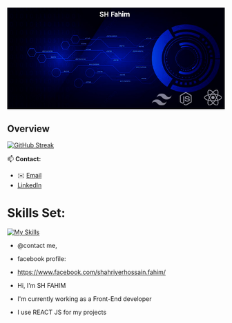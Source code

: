 ![Profile Banner](/images/webdev1.jpg)

## Overview
[![GitHub Streak](https://github-readme-streak-stats.herokuapp.com?user=FAHIM-33&theme=nightfox&hide_border=true)](https://git.io/streak-stats)


📫 **Contact:**
- ✉️ [Email](mailto:shahriyerfahim2012@gmail.com)
- [LinkedIn](https://www.linkedin.com/in/sh-fahim-1607612ab/)

# Skills Set: 
[![My Skills](https://skillicons.dev/icons?i=js,react,html,css,firebase,mongodb,tailwind)](https://skillicons.dev)

- @contact me, 
- facebook profile:
- https://www.facebook.com/shahriyerhossain.fahim/



- Hi, I’m SH FAHIM
- I'm currently working as a Front-End developer
- I use REACT JS for my projects



